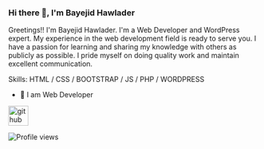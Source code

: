 ### Hi there 👋, I'm Bayejid Hawlader
Greetings!!
I'm Bayejid Hawlader. I'm a Web Developer and WordPress expert. My experience in the web development field is ready to serve you. I have a passion for learning and sharing my knowledge with others as publicly as possible. I pride myself on doing quality work and maintain excellent communication.

Skills: HTML / CSS / BOOTSTRAP / JS / PHP / WORDPRESS

- 🔭 I am Web Developer


[<img src='https://cdn.jsdelivr.net/npm/simple-icons@3.0.1/icons/github.svg' alt='github' height='40'>](https://github.com/bayejidhawlader)  

![Profile views](https://gpvc.arturio.dev/bayejidhawlader)  
